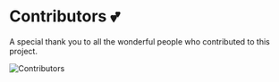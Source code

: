 # Contributors 💕

A special thank you to all the wonderful people who contributed to this project.

![Contributors](https://contrib.rocks/image?repo=miamatriarx/meta)
